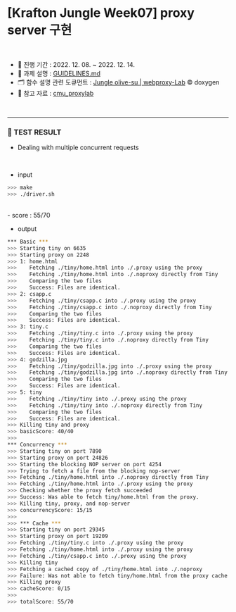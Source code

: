 # [Krafton Jungle Week07] proxy server 구현

<br>

- 📅 진행 기간 : 2022. 12. 08. ~ 2022. 12. 14.
- 📃 과제 설명 : [GUIDELINES.md](./GUIDELINES.md)
- 🗂 함수 설명 관련 도큐먼트 : [Jungle olive-su | webproxy-Lab](https://jungle-olivesu.netlify.app/webproxy-lab/html/proxy_8c.html) © doxygen
- 📖 참고 자료 : [cmu_proxylab](./proxylab.pdf)

<br>

---

### 🎉 TEST RESULT

- Dealing with multiple concurrent requests

<br>

- input

```bash
>>> make
>>> ./driver.sh
```

<br>
- score : 55/70

<br>

- output

```bash
*** Basic ***
>>> Starting tiny on 6635
>>> Starting proxy on 2248
>>> 1: home.html
>>>    Fetching ./tiny/home.html into ./.proxy using the proxy
>>>    Fetching ./tiny/home.html into ./.noproxy directly from Tiny
>>>    Comparing the two files
>>>    Success: Files are identical.
>>> 2: csapp.c
>>>    Fetching ./tiny/csapp.c into ./.proxy using the proxy
>>>    Fetching ./tiny/csapp.c into ./.noproxy directly from Tiny
>>>    Comparing the two files
>>>    Success: Files are identical.
>>> 3: tiny.c
>>>    Fetching ./tiny/tiny.c into ./.proxy using the proxy
>>>    Fetching ./tiny/tiny.c into ./.noproxy directly from Tiny
>>>    Comparing the two files
>>>    Success: Files are identical.
>>> 4: godzilla.jpg
>>>    Fetching ./tiny/godzilla.jpg into ./.proxy using the proxy
>>>    Fetching ./tiny/godzilla.jpg into ./.noproxy directly from Tiny
>>>    Comparing the two files
>>>    Success: Files are identical.
>>> 5: tiny
>>>    Fetching ./tiny/tiny into ./.proxy using the proxy
>>>    Fetching ./tiny/tiny into ./.noproxy directly from Tiny
>>>    Comparing the two files
>>>    Success: Files are identical.
>>> Killing tiny and proxy
>>> basicScore: 40/40
>>>
*** Concurrency ***
>>> Starting tiny on port 7890
>>> Starting proxy on port 24826
>>> Starting the blocking NOP server on port 4254
>>> Trying to fetch a file from the blocking nop-server
>>> Fetching ./tiny/home.html into ./.noproxy directly from Tiny
>>> Fetching ./tiny/home.html into ./.proxy using the proxy
>>> Checking whether the proxy fetch succeeded
>>> Success: Was able to fetch tiny/home.html from the proxy.
>>> Killing tiny, proxy, and nop-server
>>> concurrencyScore: 15/15
>>>
>>> *** Cache ***
>>> Starting tiny on port 29345
>>> Starting proxy on port 19209
>>> Fetching ./tiny/tiny.c into ./.proxy using the proxy
>>> Fetching ./tiny/home.html into ./.proxy using the proxy
>>> Fetching ./tiny/csapp.c into ./.proxy using the proxy
>>> Killing tiny
>>> Fetching a cached copy of ./tiny/home.html into ./.noproxy
>>> Failure: Was not able to fetch tiny/home.html from the proxy cache.
>>> Killing proxy
>>> cacheScore: 0/15
>>>
>>> totalScore: 55/70
```
